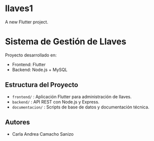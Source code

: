 # llaves1

A new Flutter project.
# Sistema de Gestión de Llaves

Proyecto desarrollado en:
- Frontend: Flutter
- Backend: Node.js + MySQL

## Estructura del Proyecto

- `frontend/` : Aplicación Flutter para administración de llaves.
- `backend/` : API REST con Node.js y Express.
- `documentacion/` : Scripts de base de datos y documentación técnica.

## Autores
- Carla Andrea Camacho Sanizo


